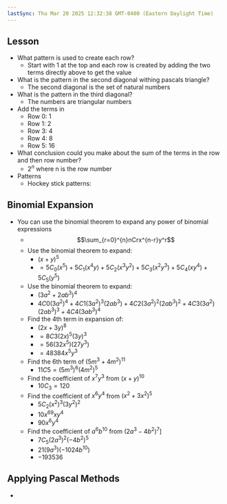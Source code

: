 ```yaml
---
lastSync: Thu Mar 20 2025 12:32:38 GMT-0400 (Eastern Daylight Time)
---
```

## Lesson
- What pattern is used to create each row?
	- Start with 1 at the top and each row is created by adding the two terms directly above to get the value
- What is the pattern in the second diagonal withing pascals triangle?
	- The second diagonal is the set of natural numbers
- What is the pattern in the third diagonal?
	- The numbers are triangular numbers
- Add the terms in
	- Row 0: 1
	- Row 1: 2
	- Row 3: 4
	- Row 4: 8
	- Row 5: 16
- What conclusion could you make about the sum of the terms in the row and then row number?
	- $2^n$ where n is the row number
- Patterns
	- Hockey stick patterns:

## Binomial Expansion
- You can use the binomial theorem to expand any power of binomial expressions
	- $$\sum_{r=0}^{n}nCrx^{n-r}y^r$$
	- Use the binomial theorem to expand: 
		- $(x+y)^5$
		- $=5C_{0} (x^5)+5C_{1} (x^4y)+5C_{2}(x^3y^2)+5C_{3}(x^2y^3)+5C_{4}(xy^4)+5C_{5}(y^5)$
	- Use the binomial theorem to expand:
		- $(3a^2+2ab^3)^4$
		- $4C 0(3a^2)^4+4C 1(3a^2)^3(2ab^3)+4C 2(3a^2)^2(2ab^3)^2+4C 3(3a^2)(2ab^3)^3+4C 4(3ab^3)^4$
	- Find the 4th term in expansion of:
		- $(2x+3y)^8$
		- $=8C 3(2x)^5(3y)^3$
		- $=56(32x^5)(27y^3)$
		- $=48384x^5y^3$
	- Find the 6th term of $(5m^3+4m^2)^{11}$
		- $11C 5=(5m^3)^6(4m^2)^5$
	- Find the coefficient of $x^7y^3$ from $(x+y)^{10}$
		- $10C_{3}=120$
	- Find the coefficient of $x^6y^4$ from $(x^2+3x^2)^5$
		- $5C_{2}(x^2)^3(3y^2)^2$
		- $10x^69xy^4$
		- $90x^6y^4$
	- Find the coefficient of $a^6b^{10}$ from $(2a^3-4b^2)^7$]
		- $7C_{5}(2a^3)^2(-4b^2)^5$
		- $21(9a^3)(-1024b^{10})$
		- $-193536$
## Applying Pascal Methods
- 